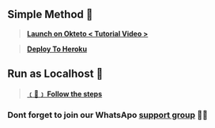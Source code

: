 ## Simple Method 🌟

> **[Launch on Okteto < Tutorial Video > ](http://t.me/SL_AlphaX_Team/19)**

> **[Deploy To Heroku](https://heroku.com/deploy?template=https://github.com/SL-Alpha-X-Team/Alpha-X-MD-Bot-Installer)**

## Run as **Localhost** 🎉

> **[﹝🔧﹞ Follow the steps](https://github.com/SL-Alpha-X-Team/Alpha-X-MD-Bot-Installer/wiki/Local-Host)**

### Dont forget to join our WhatsApo **[support group](https://chat.whatsapp.com/ItIRSBUMN9t2lQzCpfAKWt)** ✊🏻

